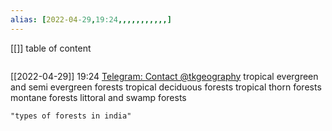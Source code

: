 ```yaml
---
alias: [2022-04-29,19:24,,,,,,,,,,,]
---
```

[[]]
table of content
```toc
```

[[2022-04-29]] 19:24 [Telegram: Contact @tkgeography](https://t.me/tkgeography/229)
tropical evergreen and semi evergreen forests
tropical deciduous forests
tropical thorn forests
montane forests
littoral and swamp forests
```query
"types of forests in india"
```